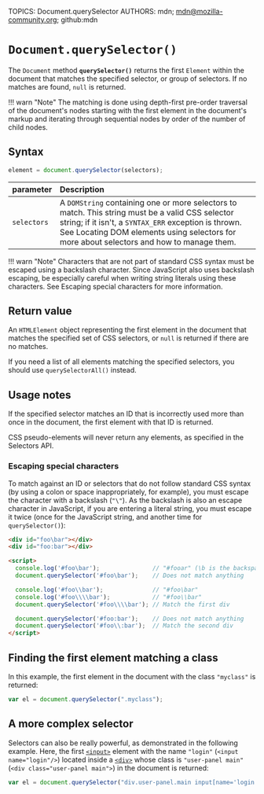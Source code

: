 TOPICS: Document.querySelector
AUTHORS: mdn; mdn@mozilla-community.org; github:mdn

# `Document.querySelector()`

The `Document` method **`querySelector()`** returns the first `Element` within the document that matches
the specified selector, or group of selectors. If no matches are found, `null` is returned.

!!! warn "Note"
    The matching is done using depth-first pre-order traversal of the document's nodes starting with
    the first element in the document's markup and iterating through sequential nodes by order of the
    number of child nodes.

## Syntax

```javascript
element = document.querySelector(selectors);
```

| parameter | Description |
| :-- | :-- |
| `selectors` | A `DOMString` containing one or more selectors to match. This string must be a valid CSS selector string; if it isn't, a `SYNTAX_ERR` exception is thrown. See Locating DOM elements using selectors for more about selectors and how to manage them. |

!!! warn "Note"
    Characters that are not part of standard CSS syntax must be escaped using a backslash character.
    Since JavaScript also uses backslash escaping, be especially careful when writing string literals
    using these characters. See Escaping special characters for more information.

## Return value

An `HTMLElement` object representing the first element in the document that matches the specified
set of CSS selectors, or `null` is returned if there are no matches.

If you need a list of all elements matching the specified selectors, you should use `querySelectorAll()`
instead.

## Usage notes

If the specified selector matches an ID that is incorrectly used more than once in the document,
the first element with that ID is returned.

CSS pseudo-elements will never return any elements, as specified in the Selectors API.

### Escaping special characters

To match against an ID or selectors that do not follow standard CSS syntax (by using a colon or
space inappropriately, for example), you must escape the character with a backslash (`"\"`). As the
backslash is also an escape character in JavaScript, if you are entering a literal string, you must
escape it twice (once for the JavaScript string, and another time for `querySelector()`):

```html
<div id="foo\bar"></div>
<div id="foo:bar"></div>

<script>
  console.log('#foo\bar');               // "#fooar" (\b is the backspace control character)
  document.querySelector('#foo\bar');    // Does not match anything

  console.log('#foo\\bar');              // "#foo\bar"
  console.log('#foo\\\\bar');            // "#foo\\bar"
  document.querySelector('#foo\\\\bar'); // Match the first div

  document.querySelector('#foo:bar');    // Does not match anything
  document.querySelector('#foo\\:bar');  // Match the second div
</script>
```

## Finding the first element matching a class

In this example, the first element in the document with the class `"myclass"` is returned:

```javascript
var el = document.querySelector(".myclass");
```

## A more complex selector

Selectors can also be really powerful, as demonstrated in the following example. Here, the first
[`<input>`](/en/webfrontend/<input>) element with the name `"login"` (`<input name="login"/>`)
located inside a [`<div>`](/en/webfrontend/<div>) whose class is `"user-panel main"`
(`<div class="user-panel main">`) in the document is returned:

```javascript
var el = document.querySelector("div.user-panel.main input[name='login']");
```
